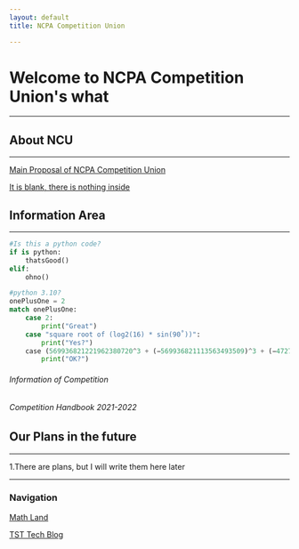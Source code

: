 ```yaml
---
layout: default
title: NCPA Competition Union

---
```


# Welcome to NCPA Competition Union's what

---

## About NCU
---
[Main Proposal of NCPA Competition Union](files/Main_Proposal_of_NCPA_Competition_Union.md)

[It is blank, there is nothing inside](files/It_is_blank,_there_is_nothing_inside.md)




## Information Area
---

```py
#Is this a python code?
if is python:
    thatsGood()
elif:
    ohno()

#python 3.10?
onePlusOne = 2
match onePlusOne:
    case 2:
        print("Great")
    case "square root of (log2(16) * sin(90˚))":
        print("Yes?")
    case (569936821221962380720^3 + (−569936821113563493509)^3 + (−472715493453327032)^3)-1:
        print("OK?")
```

###### Information of Competition

###### Competition Handbook 2021-2022


## Our Plans in the future
---
1.There are plans, but I will write them here later

---

### Navigation

[Math Land](math/math.md)

[TST Tech Blog](https://sites.ncpachina.org/tst/)

